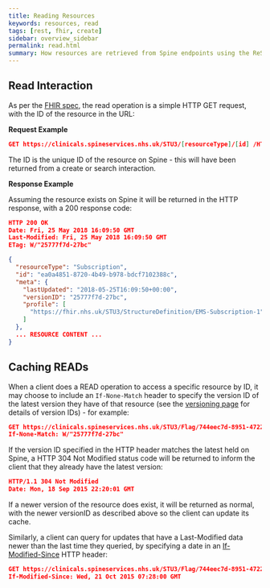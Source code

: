 ```yaml
---
title: Reading Resources
keywords: resources, read
tags: [rest, fhir, create]
sidebar: overview_sidebar
permalink: read.html
summary: How resources are retrieved from Spine endpoints using the ReST API
---
```


## Read Interaction ##

As per the [FHIR spec](https://www.hl7.org/fhir/http.html#read), the read operation is a simple HTTP GET request, with the ID of the resource in the URL:

**Request Example**

```json
GET https://clinicals.spineservices.nhs.uk/STU3/[resourceType]/[id] /HTTP1.1
```

The ID is the unique ID of the resource on Spine - this will have been returned from a create or search interaction.

**Response Example**

Assuming the resource exists on Spine it will be returned in the HTTP response, with a 200 response code:

```json
HTTP 200 OK
Date: Fri, 25 May 2018 16:09:50 GMT
Last-Modified: Fri, 25 May 2018 16:09:50 GMT
ETag: W/"25777f7d-27bc"

{
  "resourceType": "Subscription",
  "id": "ea0a4851-8720-4b49-b978-bdcf7102388c",
  "meta": {
    "lastUpdated": "2018-05-25T16:09:50+00:00",
    "versionID": "25777f7d-27bc",
    "profile": [
      "https://fhir.nhs.uk/STU3/StructureDefinition/EMS-Subscription-1"
    ]
  },
  ... RESOURCE CONTENT ...
}
```

## Caching READs ##

When a client does a READ operation to access a specific resource by ID, it may choose to include an ```If-None-Match``` header to specify the version ID of the latest version they have of that resource (see the [versioning page](explore_versioning.html) for details of version IDs) - for example:

```json
GET https://clinicals.spineservices.nhs.uk/STU3/Flag/744eec7d-8951-4722-ad74-dc34e86d4e1a
If-None-Match: W/"25777f7d-27bc"
```

If the version ID specified in the HTTP header matches the latest held on Spine, a HTTP 304 Not Modified status code will be returned to inform the client that they already have the latest version:

```json
HTTP/1.1 304 Not Modified
Date: Mon, 18 Sep 2015 22:20:01 GMT
```

If a newer version of the resource does exist, it will be returned as normal, with the newer versionID as described above so the client can update its cache.

Similarly, a client can query for updates that have a Last-Modified data newer than the last time they queried, by specifying a date in an [If-Modified-Since](https://developer.mozilla.org/en-US/docs/Web/HTTP/Headers/If-Modified-Since) HTTP header:

```json
GET https://clinicals.spineservices.nhs.uk/STU3/Flag/744eec7d-8951-4722-ad74-dc34e86d4e1a
If-Modified-Since: Wed, 21 Oct 2015 07:28:00 GMT
```


